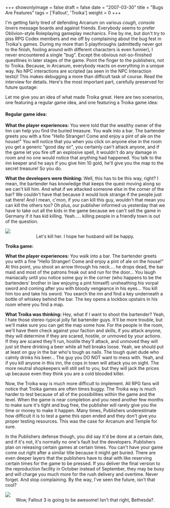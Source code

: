 +++
showonlyimage = false
draft = false
date = "2007-03-30"
title = "Bugs Are Features"
tags = ['Fallout', 'Troika']
weight = 0
+++

I'm getting fairly tired of defending Arcanum on various *cough, console lovers* message boards and against friends. Everybody seems to prefer Oblivion-style Roleplaying gameplay mechanics. Fine by me, but don't try to piss RPG Codex members and me off by complaining about the bug fest in Troika's games. During my more than 5 playthroughs (admittedly never got to the finish, fooling around with different characters is even funnier), I never encountered a single "bug". Except the obvious not-so-finished questlines in later stages of the game. Point the finger to the publishers, not to Troika.
Because, in Arcanum, everybody reacts on everything in a unique way. No NPC interactions are scripted (as seen in the NPC Interaction tests)! This makes debugging a more than difficult task of course. Read the interview for details. Here's the most important part, carefully preserved for future quotage:

Let me give you an idea of what made Troika great. Here are two scenarios, one featuring a regular game idea, and one featuring a Troika game idea:

#### Regular game idea:

**What the player experiences:** You were told that the wealthy owner of the Inn can help you find the buried treasure. You walk into a bar. The bartender greets you with a fine "Hello Stranger! Come and enjoy a pint of ale on the house!" You will notice that you when you click on anyone else in the room you get a generic "good day sir", you certainly can't attack anyone, and if the game let you fire off an explosive spell, it wouldn't do any damage in room and no one would notice that anything had happened. You talk to the inn keeper and he says if you give him 10 gold, he'll give you the map to the secret treasure! So you do.

**What the developers were thinking:** Well, this has to be this way, right? I mean, the bartender has knowledge that keeps the quest moving along so we can't kill him. And what if we attacked someone else in the corner of the bar? We couldn't have that because it would look strange if the people just sat there! And I mean, c'mon, if you can kill this guy, wouldn't that mean you can kill the others too? Oh plus, our publisher informed us yesterday that we have to take out all the kids in the game because we can't sell the game in Germany if it has kid killing. Yeah..... killing people in a friendly town is out of the question.

<img src="/img/games/Arcanum/screens/arc_tarant.jpg">
<center>Let's kill her. I hope her husband will be happy.</center>

**Troika game:**

**What the player experiences:** You walk into a bar. The bartender greets you with a fine "Hello Stranger! Come and enjoy a pint of ale on the house!" At this point, you shoot an arrow through his neck.... he drops dead, the bar maid and most of the patrons freak out and run for the door... You laugh maniacally until you notice some guy in the corner (who happens to be the bartenders' brother in law enjoying a pint himself) unsheathing his vorpal sword and coming after you with bloody vengeance in his eyes... You kill him too and take his sword. You search the inn and find a key underneath a bottle of whiskey behind the bar. The key opens a lockbox upstairs in his room where you find a map.

**What Troika was thinking:** Hey, what if I want to shoot the bartender? Yeah, I hate those stereo-typical jolly fat bartender guys. It'll be more trouble, but we'll make sure you can get the map some how. For the people in the room, we'll have them check against your faction and skills, if you attack anyone, they will determine if they are scared, hostile, or unmoved by your actions. If they are scared they'll run, hostile they'll attack, and unmoved they will just sit there drinking a beer while all hell breaks loose. Yeah, we should put at least on guy in the bar who's tough as nails. The tough quiet dude who calmly drinks his beer... The guy you DO NOT want to mess with. Yeah, and if you kill anyone in this inn, the cops in town will attack you on sight. The more neutral shopkeepers will still sell to you, but they will jack the prices up because even they think you are a cold blooded killer.

Now, the Troika way is much more difficult to implement. All RPG fans will notice that Troika games are often times buggy. The Troika way is much harder to test because of all of the possibilities within the game and the level. When the game is near completion and you need another few months to make sure it's tight and bug free, the publisher will rarely give you the time or money to make it happen. Many times, Publishers underestimate how difficult it is to test a game this open ended and they don't give you proper testing resources. This was the case for Arcanum and Temple for sure.

In the Publishers defense though, you did say it'd be done at a certain date, and if it's not, it's normally no one's fault but the developers. Publishers plan on releasing certain games at certain times. You can't have your game come out right after a similar title because it might get buried. There are even deeper layers that the publishers have to deal with like reserving certain times for the game to be pressed. If you deliver the final version to the reproduction facility in October instead of September, they may be busy and will charge you much more for the rush delivery and overtime.
Never forget. And stop complaining. By the way, I've seen the future, isn't that cool?

<img src="/img/BlogPages/fallout3.jpg">
<center>Wow, Fallout 3 is going to be awesome! Isn't that right, Bethesda?.</center>
